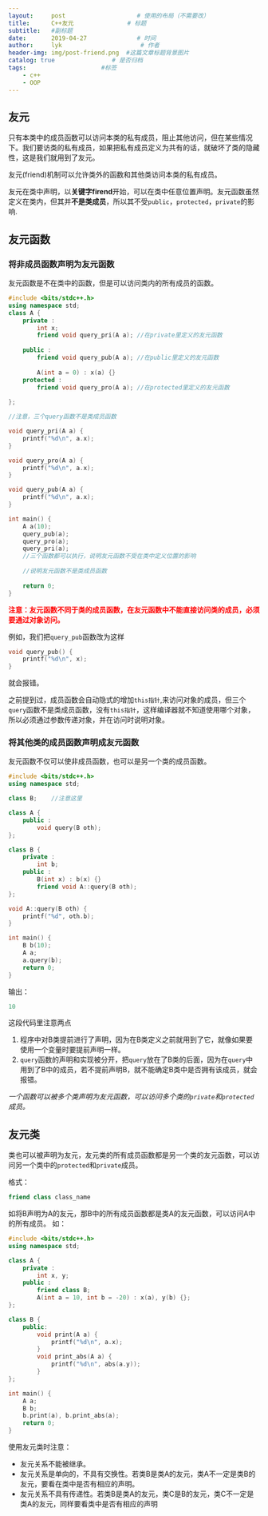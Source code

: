 ```yaml
---
layout:     post                    # 使用的布局（不需要改）
title:      C++友元               # 标题 
subtitle:   #副标题
date:       2019-04-27              # 时间
author:     lyk                      # 作者
header-img: img/post-friend.png  #这篇文章标题背景图片
catalog: true                # 是否归档
tags:                     #标签
    - c++
    - OOP
---
```

## 友元
只有本类中的成员函数可以访问本类的私有成员，阻止其他访问，但在某些情况下。我们要访类的私有成员，如果把私有成员定义为共有的话，就破坏了类的隐藏性，这是我们就用到了友元。

友元(friend)机制可以允许类外的函数和其他类访问本类的私有成员。

友元在类中声明，以**关键字firend**开始，可以在类中任意位置声明。友元函数虽然定义在类内，但其并**不是类成员**，所以其不受`public`，`protected`，`private`的影响.

## 友元函数
### 将非成员函数声明为友元函数
友元函数是不在类中的函数，但是可以访问类内的所有成员的函数。
```cpp
#include <bits/stdc++.h>
using namespace std;
class A {
	private :
		int x;
		friend void query_pri(A a);	//在private里定义的友元函数 
		
	public :
		friend void query_pub(A a);	//在public里定义的友元函数 
		
		A(int a = 0) : x(a) {}
	protected :
		friend void query_pro(A a);	//在protected里定义的友元函数 
		
};

//注意，三个query函数不是类成员函数

void query_pri(A a) {
	printf("%d\n", a.x);
}

void query_pro(A a) {
	printf("%d\n", a.x);
}

void query_pub(A a) {
	printf("%d\n", a.x);
}

int main() {
	A a(10);
	query_pub(a);
	query_pro(a);
	query_pri(a);
	//三个函数都可以执行，说明友元函数不受在类中定义位置的影响
	
	//说明友元函数不是类成员函数 
	 
	return 0;
}
```

**<font color = "red">注意：友元函数不同于类的成员函数，在友元函数中不能直接访问类的成员，必须要通过对象访问。</font>**

例如，我们把`query_pub`函数改为这样
```cpp
void query_pub() {
	printf("%d\n", x);
}
```
就会报错。

之前提到过，成员函数会自动隐式的增加`this指针`,来访问对象的成员，但三个`query`函数不是类成员函数，没有`this指针`，这样编译器就不知道使用哪个对象，所以必须通过参数传递对象，并在访问时说明对象。
### 将其他类的成员函数声明成友元函数
友元函数不仅可以使非成员函数，也可以是另一个类的成员函数。
```cpp
#include <bits/stdc++.h>
using namespace std;

class B;    //注意这里

class A {
	public :
		void query(B oth);
};

class B {
	private :
		int b;
	public :
		B(int x) : b(x) {}
		friend void A::query(B oth);
};

void A::query(B oth) {
	printf("%d", oth.b);
}

int main() {
	B b(10);
	A a;
	a.query(b);
	return 0;
}
```
输出：
```cpp
10
```
这段代码里注意两点
1. 程序中对B类提前进行了声明，因为在B类定义之前就用到了它，就像如果要使用一个变量时要提前声明一样。
2. `query`函数的声明和实现被分开，把`query`放在了B类的后面，因为在`query`中用到了B中的成员，若不提前声明B，就不能确定B类中是否拥有该成员，就会报错。


*一个函数可以被多个类声明为友元函数，可以访问多个类的`private`和`protected`成员。*

## 友元类
类也可以被声明为友元，友元类的所有成员函数都是另一个类的友元函数，可以访问另一个类中的`protected`和`private`成员。

格式：
```cpp
friend class class_name
```
如将B声明为A的友元，那B中的所有成员函数都是类A的友元函数，可以访问A中的所有成员。
如：
```cpp
#include <bits/stdc++.h>
using namespace std;

class A {
	private :
		int x, y;
	public :
		friend class B;
		A(int a = 10, int b = -20) : x(a), y(b) {};
};

class B {
	public:	
		void print(A a) {
			printf("%d\n", a.x);
		}
		void print_abs(A a) {
			printf("%d\n", abs(a.y));
		}
};

int main() {
	A a;
	B b;
	b.print(a), b.print_abs(a);
	return 0;
}
```
使用友元类时注意： 
- 友元关系不能被继承。 
- 友元关系是单向的，不具有交换性。若类B是类A的友元，类A不一定是类B的友元，要看在类中是否有相应的声明。 
- 友元关系不具有传递性。若类B是类A的友元，类C是B的友元，类C不一定是类A的友元，同样要看类中是否有相应的声明
